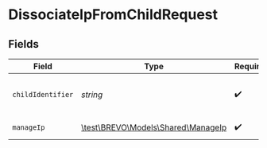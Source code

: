 # DissociateIpFromChildRequest


## Fields

| Field                                                                 | Type                                                                  | Required                                                              | Description                                                           |
| --------------------------------------------------------------------- | --------------------------------------------------------------------- | --------------------------------------------------------------------- | --------------------------------------------------------------------- |
| `childIdentifier`                                                     | *string*                                                              | :heavy_check_mark:                                                    | Either auth key or id of reseller's child                             |
| `manageIp`                                                            | [\test\BREVO\Models\Shared\ManageIp](../../models/shared/ManageIp.md) | :heavy_check_mark:                                                    | IP to dissociate                                                      |